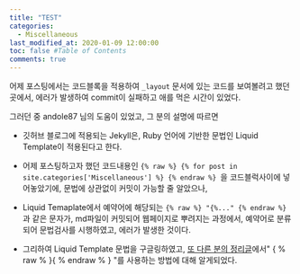 ```yaml
---
title: "TEST"
categories: 
  - Miscellaneous
last_modified_at: 2020-01-09 12:00:00
toc: false #Table of Contents
comments: true
---
```


어제 포스팅에서는 코드블록을 적용하여 `_layout` 문서에 있는 코드를 보여볼려고 했던 곳에서, 에러가 발생하여 commit이 실패하고 애를 먹은 시간이 있었다.

그러던 중 andole87 님의 도움이 있었고, 그 분의 설명에 따르면 

- 깃허브 블로그에 적용되는 Jekyll은, Ruby 언어에 기반한 문법인 Liquid Template이 적용된다고 한다.

- 어제 포스팅하고자 했던 코드내용인 `{% raw %} {% for post in site.categories['Miscellaneous'] %} {% endraw %} `을 코드블럭사이에 넣어놓았기에, 문법에 상관없이 커밋이 가능할 줄 알았으나,

- Liquid Temaplate에서 예약어에 해당되는 `{% raw %} "{%..." {% endraw %}` 과 같은 문자가, md파일이 커밋되어 웹페이지로 뿌려지는 과정에서, 예약어로 분류되어 문법검사를 시행하였고, 에러가 발생한 것이다.

- 그리하여 Liquid Template 문법을 구글링하였고, [또 다른 분의 정리글](https://goodgid.github.io/What-is-Liquid-Grammer/)에서" { % raw % }{ % endraw % } "를 사용하는 방법에 대해 알게되었다.

